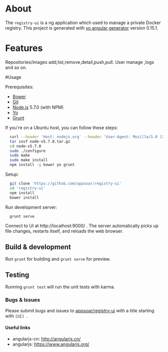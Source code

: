 # About

The `registry-ui` is a ng application which used to manage a private Docker registry.
This project is generated with [yo angular generator](https://github.com/yeoman/generator-angular)
version 0.15.1.

# Features

Repositories/images add,list,remove,detail,push,pull. User manage ,logs and so on.

#Usage

Prerequisites:
* [Bower](http://bower.io/)
* [Git](http://git-scm.com/)
* [Node.js](http://nodejs.org/) 5.7.0 (with NPM)
* [Yo](http://www.yeoman.com/)
* [Grunt](www.gruntjs.net)

If you're on a Ubuntu host, you can follow these steps:
```bash
  curl --header 'Host: nodejs.org' --header 'User-Agent: Mozilla/5.0 (X11; Ubuntu; Linux x86_64; rv:44.0) Gecko/20100101 Firefox/44.0' --header 'Accept: text/html,application/xhtml+xml,application/xml;q=0.9,*/*;q=0.8' --header 'Accept-Language: en-US,en;q=0.5' --header 'Referer: https://nodejs.org/en/download/stable/' --header 'Cookie: __cfduid=d7e88f28577b67a7c099419ee6f5d49f21456706860; _ga=GA1.2.403574900.1456706871; _gat=1' --header 'Connection: keep-alive' 'https://nodejs.org/dist/v5.7.0/node-v5.7.0.tar.gz' -o 'node-v5.7.0.tar.gz' -L
  tar zxvf node-v5.7.0.tar.gz
  cd node-v5.7.0
  sudo ./configure
  sudo make
  sudo make install
  npm install -g bower yo grunt
```

Setup:
```bash
  git clone 'https://github.com/appsoar/registry-ui'
  cd 'registry-ui'
  npm install
  bower install
```

Run development server:
```bash
  grunt serve
```

Connect to UI at http://localhost:9000/ .  The server automatically picks up file changes, restarts itself, and reloads the web browser.  

## Build & development

Run `grunt` for building and `grunt serve` for preview.

## Testing

Running `grunt test` will run the unit tests with karma.


### Bugs & Issues
Please submit bugs and issues to [appsoar/registry-ui](//github.com/appsoar/registry-ui/issues) with a title starting with `[UI] `.


#### Useful links

* angularjs-cn: http://angularjs.cn/
* angularjs: https://www.angularjs.org/





